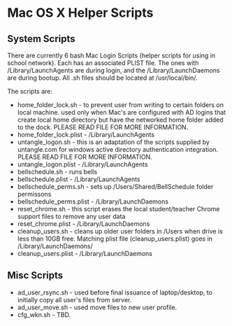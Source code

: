 Mac OS X Helper Scripts
=======================

System Scripts
--------------
There are currently 6 bash Mac Login Scripts (helper scripts for using in school network).  Each has an associated PLIST file. The ones with /Library/LaunchAgents are during login, and the /Library/LaunchDaemons are during bootup.  All .sh files should be located at /usr/local/bin/.

The scripts are:

  - home_folder_lock.sh      - to prevent user from writing to certain folders on local machine.  used only when
                               Mac's are configured with AD logins that create local home directory but have the
                               networked home folder added to the dock.  PLEASE READ FILE FOR MORE INFORMATION.
  - home_folder_lock.plist   - /Library/LaunchAgents
  - untangle_logon.sh        - this is an adaptation of the scripts supplied by untangle.com for windows active
                               directory authentication integration.  PLEASE READ FILE FOR MORE INFORMATION.
  - untangle_logon.plist     - /Library/LaunchAgents
  - bellschedule.sh          - runs bells
  - bellschedule.plist       - /Library/LaunchAgents
  - bellschedule_perms.sh    - sets up /Users/Shared/BellSchedule folder permissons
  - bellschedule_perms.plist - /Library/LaunchDaemons
  - reset_chrome.sh          - this script erases the local student/teacher Chrome support files to remove any user data
  - reset_chrome.plist       - /Library/LaunchDaemons
  - cleanup_users.sh         - cleans up older user folders in /Users when drive is less than 10GB free.   Matching 
                               plist file (cleanup_users.plist) goes in /Library/LaunchDaemons/
  - cleanup_users.plist      - /Library/LaunchDaemons


Misc Scripts
------------
  - ad_user_rsync.sh         - used before final issuance of laptop/desktop, to initially copy all user's files from server.
  - ad_user_move.sh          - used move files to new user profile.
  - cfg_wkn.sh               - TBD.
